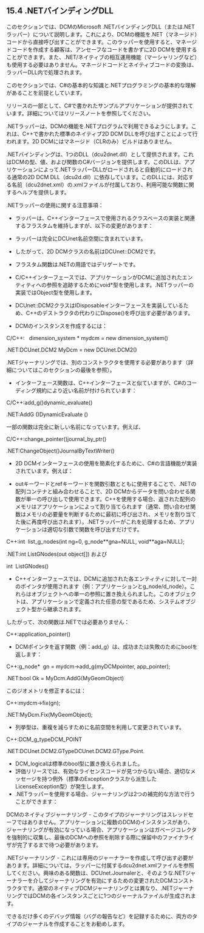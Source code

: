 ## 15.4 .NETバインディングDLL

このセクションでは、DCMのMicrosoft .NETバインディングDLL（または.NETラッパー）について説明します。これにより、DCMの機能を.NET（マネージド）コードから直接呼び出すことができます。このラッパーを使用すると、マネージドコードを作成する顧客は、アンセーフなコードを書かずに2D DCMを使用することができます。また、.NET/ネイティブの相互運用機能（マーシャリングなど）も使用する必要はありません。マネージドコードとネイティブコードの変換は、ラッパーDLL内で処理されます。

このセクションでは、C#の基本的な知識と.NETプログラミングの基本的な理解があることを前提としています。

リリースの一部として、C#で書かれたサンプルアプリケーションが提供されています。詳細についてはリリースノートを参照してください。

.NETラッパーは、DCMの機能を.NETプログラムで利用できるようにします。これは、C++で書かれた標準のネイティブ2D DCM DLLを呼び出すことによって行われます。2D DCMにはマネージド（CLRのみ）ビルドはありません。

.NETバインディングは、1つのDLL（dcu2dnet<ver>.dll）として提供されます。これはDCMの型、値、および関数のC#バージョンを提供します。このDLLは、アプリケーションによって.NETラッパーDLLがロードされると自動的にロードされる通常の2D DCM DLL（dcu2d<ver>.dll）に依存しています。このDLLには、対応する名前（dcu2dnet<ver>.xml）の.xmlファイルが付属しており、利用可能な関数に関するヘルプを提供します。

.NETラッパーの使用に関する注意事項：

- ラッパーは、C++インターフェースで使用されるクラスベースの実装と関連するフラスタムを維持しますが、以下の変更があります：

- ラッパーは完全にDCUnet名前空間に含まれています。
- したがって、2D DCMクラスの名前はDCUnet::DCM2です。
- フラスタム関数は.NETの用語ではデリゲートです。
- C/C++インターフェースでは、アプリケーションがDCMに追加されたエンティティへの参照を追跡するためにvoid\*型を使用します。.NETラッパーの実装ではObject型を使用します。
- DCUnet::DCM2クラスはIDisposableインターフェースを実装しているため、C++のデストラクタの代わりにDispose()を呼び出す必要があります。

- DCMのインスタンスを作成するには：

C/C++:   dimension\_system \* mydcm = new dimension\_system()

.NET:DCUnet.DCM2 MyDcm = new DCUnet.DCM2()



.NETジャーナリングでは、別のコンストラクタを使用する必要があります（詳細についてはこのセクションの最後を参照）。
- インターフェース関数は、C++インターフェースと似ていますが、C#のコーディング規約により近い名前が付けられています：

C/C++:add\_g()dynamic\_evaluate()

.NET:AddG ()DynamicEvaluate ()



一部の関数は完全に新しい名前になっています。例えば、

C/C++:change\_pointer()journal\_by\_ptr()

.NET:ChangeObject()JournalByTextWriter()
- 2D DCMインターフェースの使用を簡素化するために、C#の言語機能が実装されています。例えば：

- outキーワードとrefキーワードを関数引数とともに使用することで、.NETの配列コンテナと組み合わせることで、2D DCMからデータを問い合わせる関数が単一の呼び出しで使用できます。C++を使用する場合、返された配列のメモリはアプリケーションによって割り当てられます（通常、問い合わせ関数はメモリの必要量を判断するために最初に呼び出され、メモリを割り当てた後に再度呼び出されます）。.NETラッパーがこれを処理するため、アプリケーションは適切な引数で関数を呼び出すだけです。

C++:int  list\_g\_nodes(int ng=0, g\_node\*\*gna=NULL, void\*\*aga=NULL);

.NET:int ListGNodes(out object\[\]) および

int  ListGNodes()

- C++インターフェースでは、DCMに追加された各エンティティに対して一対のポインタが使用されます（例：アプリケーションとg\_node/d\_node）。これらはオブジェクトへの単一の参照に置き換えられました。このオブジェクトは、アプリケーションで定義された任意の型であるため、システムオブジェクト型から継承されます。



したがって、次の関数は.NETでは必要ありません：

C++:application\_pointer()
- DCMポインタを返す関数（例：add\_g）は、成功または失敗のためにboolを返します：

C++:g\_node\*  gn = mydcm->add\_g(myDCMpointer, app\_pointer);

.NET:bool Ok = MyDcm.AddG(MyGeomObject)



このジオメトリを修正するには：

C++:mydcm->fix(gn);

.NET:MyDcm.Fix(MyGeomObject);
- 列挙型は、重複を減らすために名前空間を利用して変更されています。

C++:DCM\_g\_typeDCM\_POINT

.NET:DCUnet.DCM2.GTypeDCUnet.DCM2.GType.Point.

- DCM\_logicalは標準のbool型に置き換えられました。
- 評価リリースでは、有効なライセンスコードが見つからない場合、適切なメッセージを持つ例外（標準のExceptionクラスから派生したLicenseException型）が発生します。
- .NETラッパーを使用する場合、ジャーナリングは2つの補完的な方法で行うことができます：

DCMのネイティブジャーナリング - このタイプのジャーナリングはスレッドセーフではありません。アプリケーションに複数のDCMのインスタンスがあり、ジャーナリングが有効になっている場合、アプリケーションはガベージコレクタを強制的に収集し、最後のDCMへの参照を削除する際に保留中のファイナライザが完了するまで待つ必要があります。

.NETジャーナリング - これには専用のジャーナラーを作成して呼び出す必要があります。詳細については、ラッパーに付属するdcu2dnet<ver>.xmlファイルを参照してください。興味のある関数は、DCUnet.Journalerと、そのような.NETジャーナラーを介してジャーナリングを有効にするための変更されたDCMコンストラクタです。通常のネイティブDCMジャーナリングとは異なり、.NETジャーナリングではDCMの各インスタンスごとに1つのジャーナルファイルが生成されます。

できるだけ多くのデバッグ情報（バグの報告など）を記録するために、両方のタイプのジャーナルを作成することをお勧めします。
